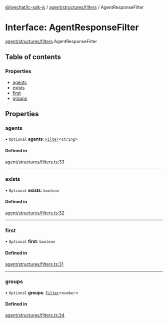 [@livechat/lc-sdk-js](../README.md) / [agent/structures/filters](../modules/agent_structures_filters.md) / AgentResponseFilter

# Interface: AgentResponseFilter

[agent/structures/filters](../modules/agent_structures_filters.md).AgentResponseFilter

## Table of contents

### Properties

- [agents](agent_structures_filters.AgentResponseFilter.md#agents)
- [exists](agent_structures_filters.AgentResponseFilter.md#exists)
- [first](agent_structures_filters.AgentResponseFilter.md#first)
- [groups](agent_structures_filters.AgentResponseFilter.md#groups)

## Properties

### agents

• `Optional` **agents**: [`Filter`](agent_structures_filters.Filter.md)<`string`\>

#### Defined in

[agent/structures/filters.ts:33](https://github.com/livechat/lc-sdk-js/blob/8462be9/src/agent/structures/filters.ts#L33)

___

### exists

• `Optional` **exists**: `boolean`

#### Defined in

[agent/structures/filters.ts:32](https://github.com/livechat/lc-sdk-js/blob/8462be9/src/agent/structures/filters.ts#L32)

___

### first

• `Optional` **first**: `boolean`

#### Defined in

[agent/structures/filters.ts:31](https://github.com/livechat/lc-sdk-js/blob/8462be9/src/agent/structures/filters.ts#L31)

___

### groups

• `Optional` **groups**: [`Filter`](agent_structures_filters.Filter.md)<`number`\>

#### Defined in

[agent/structures/filters.ts:34](https://github.com/livechat/lc-sdk-js/blob/8462be9/src/agent/structures/filters.ts#L34)
